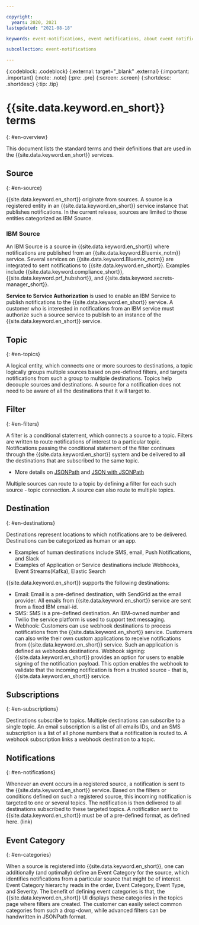 ```yaml
---

copyright:
  years: 2020, 2021
lastupdated: "2021-08-18"

keywords: event-notifications, event notifications, about event notifications

subcollection: event-notifications

---
```


{:codeblock: .codeblock}
{:external: target="_blank" .external}
{:important: .important}
{:note: .note}
{:pre: .pre}
{:screen: .screen}
{:shortdesc: .shortdesc}
{:tip: .tip}


#  {{site.data.keyword.en_short}} terms
{: #en-overview}

This document lists the standard terms and their definitions that are used in the {{site.data.keyword.en_short}} services.

<!-- ![Overview](images/en-overview.png "Overview diagram"){: caption="Figure 1.{{site.data.keyword.en_short}} overview" caption-side="bottom"} -->

## Source
{: #en-source}

 {{site.data.keyword.en_short}} originate from sources. A source is a registered entity in an {{site.data.keyword.en_short}} service instance that publishes notifications. In the current release, sources are limited to those entities categorized as IBM Source.

### IBM Source
An IBM Source is a source in {{site.data.keyword.en_short}} where notifications are published from an {{site.data.keyword.Bluemix_notm}} service. Several services on {{site.data.keyword.Bluemix_notm}} are integrated to sent notifications to {{site.data.keyword.en_short}}. Examples include {{site.data.keyword.compliance_short}}, {{site.data.keyword.prf_hubshort}}, and {{site.data.keyword.secrets-manager_short}}.  

**Service to Service Authorization** is used to enable an IBM Service to publish notifications to the {{site.data.keyword.en_short}} service. A customer who is interested in notifications from an IBM service must authorize such a source service to publish to an instance of the {{site.data.keyword.en_short}} service.      

## Topic
{: #en-topics}

A logical entity, which connects one or more sources to destinations, a topic logically groups multiple sources based on pre-defined filters, and targets notifications from such a group to multiple destinations.
Topics help decouple sources and destinations. A source for a notification does not need to be aware of all the destinations that it will target to.

## Filter
{: #en-filters}

A filter is a conditional statement, which connects a source to a topic. Filters are written to route notifications of interest to a particular topic. Notifications passing the conditional statement of the filter continues through the {{site.data.keyword.en_short}} system and be delivered to all the destinations that are subscribed to the same topic.

   - More details on [JSONPath](https://jsonpath.com/) and [JSON with JSONPath](https://restfulapi.net/json-jsonpath/)

   Multiple sources can route to a topic by defining a filter for each such source - topic connection.
   A source can also route to multiple topics.



## Destination
{: #en-destinations}

Destinations represent locations to which notifications are to be delivered. Destinations can be categorized as human or an app.
   - Examples of human destinations include SMS, email, Push Notifications, and Slack
   - Examples of Application or Service destinations include Webhooks, Event Streams(Kafka), Elastic Search

{{site.data.keyword.en_short}} supports the following destinations:
   - Email: Email is a pre-defined destination, with SendGrid as the email provider. All emails from {{site.data.keyword.en_short}} service are sent from a fixed IBM email-id.
   - SMS: SMS is a pre-defined destination. An IBM-owned number and Twilio the service platform is used to support text messaging.
   - Webhook: Customers can use webhook destinations to process notifications from the {{site.data.keyword.en_short}} service. Customers can also write their own custom applications to receive notifications from {{site.data.keyword.en_short}} service. Such an application is defined as webhooks destinations.
   Webhook signing: {{site.data.keyword.en_short}} provides an option for users to enable signing of the notification payload. This option enables the webhook to validate that the incoming notification is from a trusted source - that is, {{site.data.keyword.en_short}} service.

## Subscriptions
{: #en-subscriptions}  

Destinations subscribe to topics. Multiple destinations can subscribe to a single topic.
An email subscription is a list of all emails IDs, and an SMS subscription is a list of all phone numbers that a notification is routed to. A webhook subscription links a webhook destination to a topic.


## Notifications
{: #en-notifications}

Whenever an event occurs in a registered source, a notification is sent to the {{site.data.keyword.en_short}} service. Based on the filters or conditions defined on such a registered source, this incoming notification is targeted to one or several topics. The notification is then delivered to all destinations subscribed to these targeted topics. A notification sent to {{site.data.keyword.en_short}} must be of a pre-defined format, as defined here. (link)

## Event Category
{: #en-categories}

When a source is registered into {{site.data.keyword.en_short}}, one can additionally (and optimally) define an Event Category for the source, which identifies notifications from a particular source that might be of interest. Event Category hierarchy reads in the order, Event Category, Event Type, and Severity.
The benefit of defining event categories is that, the {{site.data.keyword.en_short}} UI displays these categories in the <wintitle>topics </wintitle> page where filters are created. The customer can easily select common categories from such a drop-down, while advanced filters can be handwritten in JSONPath format.
